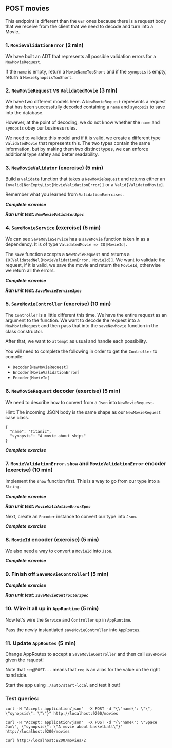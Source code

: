 ## POST movies

This endpoint is different than the `GET` ones because there is a request body that we receive from the client that we need to decode and turn into a Movie.

### 1. `MovieValidationError` (2 min)

We have built an ADT that represents all possible validation errors for a `NewMovieRequest`.

If the `name` is empty, return a `MovieNameTooShort` and if the `synopsis` is empty, return a `MovieSynopsisTooShort`.

### 2. `NewMovieRequest` vs `ValidatedMovie` (3 min)

We have two different models here. A `NewMovieRequest` represents a request that has been successfully decoded containing a `name` and `synopsis` to save into the database. 

However, at the point of decoding, we do not know whether the `name` and `synopsis` obey our business rules.

We need to validate this model and if it is valid, we create a different type `ValidatedMovie` that represents this. The two types contain the same information, but by making them two distinct types, we can enforce additional type safety and better readability.

### 3. `NewMovieValidator` (exercise) (5 min)

Build a `validate` function that takes a `NewMovieRequest` and returns either an `Invalid[NonEmptyList[MovieValidationError]]` or a `Valid[ValidatedMovie]`.

Remember what you learned from `ValidationExercises`.

_**Complete exercise**_

_**Run unit test: `NewMovieValidatorSpec`**_

### 4. `SaveMovieService` (exercise) (5 min)

We can see `SaveMovieService` has a `saveMovie` function taken in as a dependency. It is of type `ValidatedMovie => IO[MovieId]`. 

The `save` function accepts a `NewMovieRequest` and returns a `IO[ValidatedNel[MovieValidationError, MovieId]]`. We want to validate the request, if it is valid, we save the movie and return the `MovieId`, otherwise we return all the errors. 

_**Complete exercise**_

_**Run unit test: `SaveMovieServiceSpec`**_

### 5. `SaveMovieController` (exercise) (10 min)

The `Controller` is a little different this time. We have the entire request as an argument to the function. We want to decode the request into a `NewMovieRequest` and then pass that into the `saveNewMovie` function in the class constructor.

After that, we want to `attempt` as usual and handle each possibility.

You will need to complete the following in order to get the `Controller` to compile:

- `Decoder[NewMovieRequest]` 
- `Encoder[MovieValidationError]`
- `Encoder[MovieId]`

### 6. `NewMovieRequest` decoder (exercise) (5 min)

We need to describe how to convert from a `Json` into `NewMovieRequest`.

Hint: The incoming JSON body is the same shape as our `NewMovieRequest` case class.

```
{
  "name": "Titanic",
  "synopsis": "A movie about ships"
}
```

_**Complete exercise**_

### 7. `MovieValidationError.show` and `MovieValidationError` encoder (exercise) (10 min)

Implement the `show` function first. This is a way to go from our type into a `String`. 

_**Complete exercise**_

_**Run unit test: `MovieValidationErrorSpec`**_

Next, create an `Encoder` instance to convert our type into `Json`.

_**Complete exercise**_

### 8. `MovieId` encoder (exercise) (5 min)

We also need a way to convert a `MovieId` into `Json`.

_**Complete exercise**_

### 9. Finish off `SaveMovieController`! (5 min)

_**Complete exercise**_

_**Run unit test: `SaveMovieControllerSpec`**_

### 10. Wire it all up in `AppRuntime` (5 min)

Now let's wire the `Service` and `Controller` up in `AppRuntime`.

Pass the newly instantiated `saveMovieController` into `AppRoutes`.

### 11. Update `AppRoutes` (5 min)

Change AppRoutes to accept a `SaveMovieController` and then call `saveMovie` given the `req`uest!

Note that `req@POST...` means that `req` is an alias for the value on the right hand side.

Start the app using `./auto/start-local` and test it out!

### Test queries:

```
curl -H "Accept: application/json"  -X POST -d "{\"name\": \"\", \"synopsis\": \"\"}" http://localhost:9200/movies

curl -H "Accept: application/json"  -X POST -d "{\"name\": \"Space Jam\", \"synopsis\": \"A movie about basketball\"}" http://localhost:9200/movies

curl http://localhost:9200/movies/2
```
